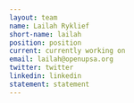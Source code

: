 ```yaml
---
layout: team
name: Lailah Ryklief
short-name: lailah
position: position
current: currently working on
email: lailah@openupsa.org
twitter: twitter
linkedin: linkedin
statement: statement
---
```

